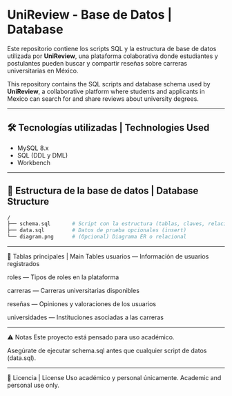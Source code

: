 # UniReview - Base de Datos | Database

Este repositorio contiene los scripts SQL y la estructura de base de datos utilizada por **UniReview**, una plataforma colaborativa donde estudiantes y postulantes pueden buscar y compartir reseñas sobre carreras universitarias en México.

This repository contains the SQL scripts and database schema used by **UniReview**, a collaborative platform where students and applicants in Mexico can search for and share reviews about university degrees.

---

## 🛠️ Tecnologías utilizadas | Technologies Used

- MySQL 8.x
- SQL (DDL y DML)
- Workbench

---

## 🧱 Estructura de la base de datos | Database Structure

```bash
/
├── schema.sql       # Script con la estructura (tablas, claves, relaciones)
├── data.sql         # Datos de prueba opcionales (insert)
└── diagram.png      # (Opcional) Diagrama ER o relacional
```
---

🔑 Tablas principales | Main Tables
usuarios — Información de usuarios registrados

roles — Tipos de roles en la plataforma

carreras — Carreras universitarias disponibles

reseñas — Opiniones y valoraciones de los usuarios

universidades — Instituciones asociadas a las carreras

---

⚠️ Notas
Este proyecto está pensado para uso académico.

Asegúrate de ejecutar schema.sql antes que cualquier script de datos (data.sql).

---

📄 Licencia | License
Uso académico y personal únicamente.
Academic and personal use only.
